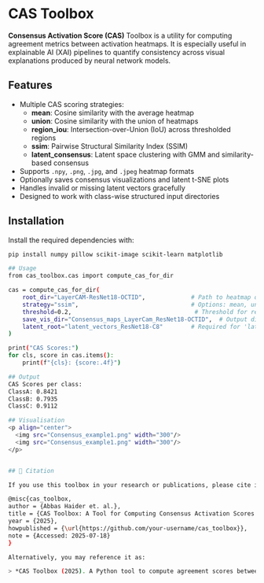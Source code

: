 # CAS Toolbox

**Consensus Activation Score (CAS)** Toolbox is a utility for computing agreement metrics between activation heatmaps. It is especially useful in explainable AI (XAI) pipelines to quantify consistency across visual explanations produced by neural network models.

## Features

- Multiple CAS scoring strategies:
  - **mean**: Cosine similarity with the average heatmap
  - **union**: Cosine similarity with the union of heatmaps
  - **region_iou**: Intersection-over-Union (IoU) across thresholded regions
  - **ssim**: Pairwise Structural Similarity Index (SSIM)
  - **latent_consensus**: Latent space clustering with GMM and similarity-based consensus
- Supports `.npy`, `.png`, `.jpg`, and `.jpeg` heatmap formats
- Optionally saves consensus visualizations and latent t-SNE plots
- Handles invalid or missing latent vectors gracefully
- Designed to work with class-wise structured input directories


## Installation

Install the required dependencies with:

```bash
pip install numpy pillow scikit-image scikit-learn matplotlib

## Usage
from cas_toolbox.cas import compute_cas_for_dir

cas = compute_cas_for_dir(
    root_dir="LayerCAM-ResNet18-OCTID",             # Path to heatmap data organized by class
    strategy="ssim",                                # Options: mean, union, region_iou, ssim, latent_consensus
    threshold=0.2,                                   # Threshold for region_iou strategy
    save_vis_dir="Consensus_maps_LayerCam_ResNet18-OCTID",  # Output directory for visualizations
    latent_root="latent_vectors_ResNet18-C8"        # Required for 'latent_consensus' strategy
)

print("CAS Scores:")
for cls, score in cas.items():
    print(f"{cls}: {score:.4f}")

## Output
CAS Scores per class:
ClassA: 0.8421
ClassB: 0.7935
ClassC: 0.9112

## Visualisation
<p align="center">
  <img src="Consensus_example1.png" width="300"/>
  <img src="Consensus_example1.png" width="300"/>
</p>


## 📖 Citation

If you use this toolbox in your research or publications, please cite it as:

@misc{cas_toolbox,
author = {Abbas Haider et. al.},
title = {CAS Toolbox: A Tool for Computing Consensus Activation Scores from Heatmaps},
year = {2025},
howpublished = {\url{https://github.com/your-username/cas_toolbox}},
note = {Accessed: 2025-07-18}
}

Alternatively, you may reference it as:

> *CAS Toolbox (2025). A Python tool to compute agreement scores between class activation maps (CAMs) using strategies like mean consensus, SSIM, region IoU, and latent clustering. Available at: https://github.com/your-username/cas_toolbox*







